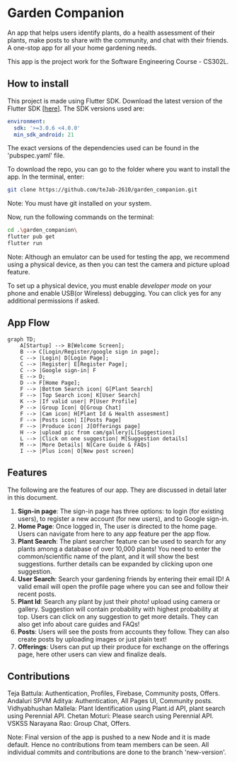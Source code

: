 # Garden Companion

An app that helps users identify plants, do a health assessment of their plants, make posts to share with the community, and chat with their friends. A one-stop app for all your home gardening needs.

This app is the project work for the Software Engineering Course - CS302L.

## How to install

This project is made using Flutter SDK. Download the latest version of the Flutter SDK [[here]](https://docs.flutter.dev/get-started/install).
The SDK versions used are:
~~~yaml
environment:
  sdk: '>=3.0.6 <4.0.0'
  min_sdk_android: 21
~~~

The exact versions of the dependencies used can be found in the 'pubspec.yaml' file. 

To download the repo, you can go to the folder where you want to install the app. In the terminal, enter:

~~~bash
git clone https://github.com/teJab-2610/garden_companion.git
~~~

Note: You must have git installed on your system.

Now, run the following commands on the terminal:
~~~bash
cd .\garden_companion\
flutter pub get
flutter run
~~~
Note: Although an emulator can be used for testing the app, we recommend using a physical device, as then you can test the camera and picture upload feature.

To set up a physical device, you must enable _developer_ _mode_ on your phone and enable USB(or Wireless) debugging. You can click yes for any additional permissions if asked.

## App Flow

```mermaid
graph TD;
    A[Startup] --> B[Welcome Screen];
    B --> C[Login/Register/google sign in page];
    C --> |Login| D[Login Page];
    C --> |Register| E[Register Page];
    C --> |Google sign-in| F 
    E --> D;
    D --> F[Home Page];
    F --> |Bottom Search icon| G[Plant Search]
    F --> |Top Search icon| K[User Search]
    K --> |If valid user| P[User Profile]
    P --> |Group Icon| Q[Group Chat]
    F --> |Cam icon| H[Plant Id & Health assesment]
    F --> |Posts icon| I[Posts Page]
    F --> |Produce icon| J[Offerings page]
    H --> |upload pic from cam/gallery|L[Suggestions]
    L --> |Click on one suggestion| M[Suggestion details]
    M --> |More Details| N[Care Guide & FAQs]
    I --> |Plus icon| O[New post screen]
```````

## Features

The following are the features of our app. They are discussed in detail later in this document.

1. **Sign-in page**: The sign-in page has three options: to login (for existing users), to register a new account (for new users), and to Google sign-in.
2. **Home Page**: Once logged in, The user is directed to the home page. Users can navigate from here to any app feature per the app flow.
3. **Plant Search**: The plant searcher feature can be used to search for any plants among a database of over 10,000 plants! You need to enter the common/scientific name of the plant, and it will show the best suggestions. further details can be expanded by clicking upon one suggestion.
4. **User Search**: Search your gardening friends by entering their email ID! A valid email will open the profile page where you can see and follow their recent posts.
5. **Plant Id**: Search any plant by just their photo! upload using camera or gallery. Suggestion will contain probability with highest probability at top. Users can click on any suggestion to get more details. They can also get info about care guides and FAQs!
6. **Posts**: Users will see the posts from accounts they follow. They can also create posts by uploading images or just plain text!
7. **Offerings**: Users can put up their produce for exchange on the offerings page, here other users can view and finalize deals.

## Contributions
Teja Battula: Authentication, Profiles, Firebase, Community posts, Offers.
Andaluri SPVM Aditya: Authentication, All Pages UI, Community posts.
Vidhyabhushan Mallela: Plant Identification using Plant.id API, plant search using Perennial API.
Chetan Moturi: Please search using Perennial API.
VSKSS Narayana Rao: Group Chat, Offers.


Note:
Final version of the app is pushed to a new Node and it is made default. Hence no contributions from team members can be seen. All individual commits and contributions are done to the branch 'new-version'.



